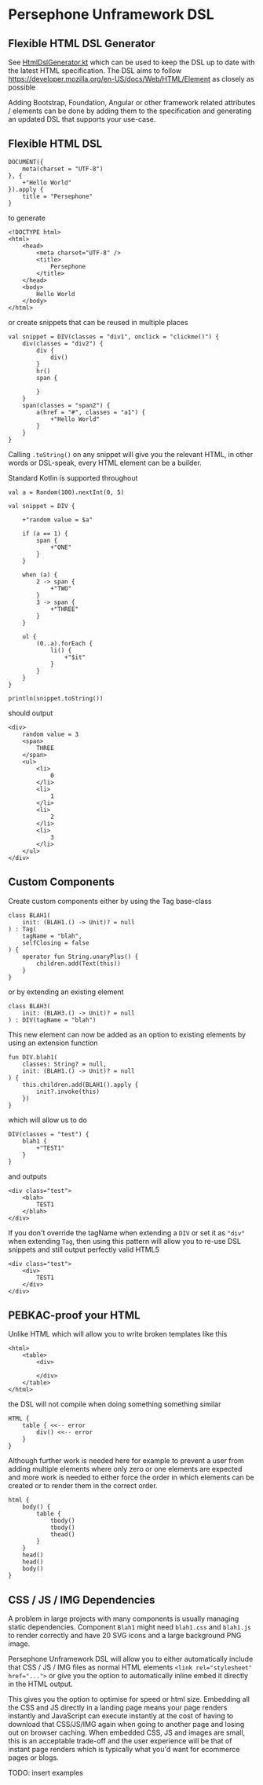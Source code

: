 # Persephone Unframework DSL

## Flexible HTML DSL Generator

See [HtmlDslGenerator.kt](https://github.com/persephone-unframework/dsl/blob/master/src/main/kotlin/io/persephone/dsl/helper/HtmlDslGenerator.kt) which can be used to keep the DSL up to date with the latest HTML specification.
The DSL aims to follow https://developer.mozilla.org/en-US/docs/Web/HTML/Element as closely as possible

Adding Bootstrap, Foundation, Angular or other framework related attributes / elements can be done by adding them 
to the specification and generating an updated DSL that supports your use-case.

## Flexible HTML DSL

    DOCUMENT({
        meta(charset = "UTF-8")
    }, {
        +"Hello World"
    }).apply {
        title = "Persephone" 
    }

to generate 

    <!DOCTYPE html>
    <html>
        <head>
            <meta charset="UTF-8" />
            <title>
                Persephone
            </title>
        </head>
        <body>
            Hello World
        </body>
    </html>	
    
or create snippets that can be reused in multiple places

    val snippet = DIV(classes = "div1", onclick = "clickme()") {
        div(classes = "div2") {
            div {
                div()
            }
            hr()
            span {

            }
        }
        span(classes = "span2") {
            a(href = "#", classes = "a1") {
                +"Hello World"
            }
        }
    }
    
Calling `.toString()` on any snippet will give you the relevant HTML, 
in other words or DSL-speak, every HTML element can be a builder.

Standard Kotlin is supported throughout

    val a = Random(100).nextInt(0, 5)

    val snippet = DIV {

        +"random value = $a"

        if (a == 1) {
            span {
                +"ONE"
            }
        }

        when (a) {
            2 -> span {
                +"TWO"
            }
            3 -> span {
                +"THREE"
            }
        }

        ul {
            (0..a).forEach {
                li() {
                    +"$it"
                }
            }
        }
    }

    println(snippet.toString())

should output

    <div>
        random value = 3
        <span>
            THREE
        </span>
        <ul>
            <li>
                0
            </li>
            <li>
                1
            </li>
            <li>
                2
            </li>
            <li>
                3
            </li>
        </ul>
    </div>
    
## Custom Components

Create custom components either by using the Tag base-class

    class BLAH1(
        init: (BLAH1.() -> Unit)? = null
    ) : Tag(
        tagName = "blah",
        selfClosing = false
    ) {
        operator fun String.unaryPlus() {
            children.add(Text(this))
        }
    }

or by extending an existing element

    class BLAH3(
        init: (BLAH3.() -> Unit)? = null
    ) : DIV(tagName = "blah")

This new element can now be added as an option to existing elements by using an extension function

    fun DIV.blah1(
        classes: String? = null,
        init: (BLAH1.() -> Unit)? = null
    ) {
        this.children.add(BLAH1().apply {
            init?.invoke(this)
        })
    }

which will allow us to do

    DIV(classes = "test") {
        blah1 {
            +"TEST1"
        }
    }
    
and outputs

    <div class="test">
        <blah>
            TEST1
        </blah>
    </div>
    
If you don't override the tagName when extending a `DIV` or set it as 
`"div"` when extending `Tag`, then using this pattern will allow you 
to re-use DSL snippets and still output perfectly valid HTML5

    <div class="test">
        <div>
            TEST1
        </div>
    </div>

## PEBKAC-proof your HTML

Unlike HTML which will allow you to write broken templates like this

    <html>
        <table>
            <div>
            
            </div>
        </table>
    </html>

the DSL will not compile when doing something something similar

    HTML {
        table { <<-- error
            div() <<-- error
        }
    }
        
Although further work is needed here for example to prevent a user from adding multiple
elements where only zero or one elements are expected and more work is needed to either
force the order in which elements can be created or to render them in the correct order.

    html {
        body() {
            table {
                tbody()
                tbody()
                thead()
            }
        }
        head()
        head()
        body()
    }
    
## CSS / JS / IMG Dependencies

A problem in large projects with many components is usually managing static dependencies.
Component `Blah1` might need `blah1.css` and `blah1.js` to render correctly and 
have 20 SVG icons and a large background PNG image.

Persephone Unframework DSL will allow you to either automatically include that CSS / JS / IMG files as 
normal HTML elements `<link rel="stylesheet" href="...">` or give you the option to 
automatically inline embed it directly in the HTML output.

This gives you the option to optimise for speed or html size. 
Embedding all the CSS and JS directly in a landing page means your page renders instantly 
and JavaScript can execute instantly at the cost of having to download that CSS/JS/IMG 
again when going to another page and losing out on browser caching.
When embedded CSS, JS and images are small, this is an acceptable trade-off and the user 
experience will be that of instant page renders which is typically what you'd want for 
ecommerce pages or blogs.

TODO: insert examples

